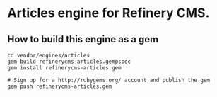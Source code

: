# Articles engine for Refinery CMS.

## How to build this engine as a gem

    cd vendor/engines/articles
    gem build refinerycms-articles.gempspec
    gem install refinerycms-articles.gem
    
    # Sign up for a http://rubygems.org/ account and publish the gem
    gem push refinerycms-articles.gem